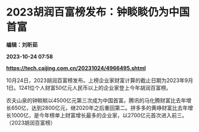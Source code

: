 # 2023胡润百富榜发布：钟睒睒仍为中国首富
**编辑：刘昕茹**

**2023-10-24 07:58**

**https://tech.caijing.com.cn/20231024/4966495.shtml**

10月24日，2023胡润百富榜发布。上榜企业家财富计算的截止日期为2023年9月1日。1241位个人财富50亿元人民币以上的企业家登上今年胡润百富榜。

农夫山泉的钟睒睒以4500亿元第三次成为中国首富。腾讯的马化腾财富比去年增长650亿，达到2800亿元，继2020年之后重回第二。拼多多的黄峥财富比去年增长1000亿，是今年榜单上财富增长最多的企业家，以2700亿元首次进入前三。（2023胡润百富榜）